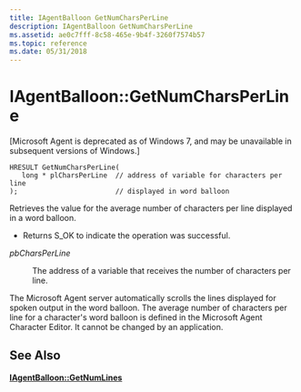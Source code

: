 ```yaml
---
title: IAgentBalloon GetNumCharsPerLine
description: IAgentBalloon GetNumCharsPerLine
ms.assetid: ae0c7fff-8c58-465e-9b4f-3260f7574b57
ms.topic: reference
ms.date: 05/31/2018
---
```


# IAgentBalloon::GetNumCharsPerLine

\[Microsoft Agent is deprecated as of Windows 7, and may be unavailable in subsequent versions of Windows.\]

``` syntax
HRESULT GetNumCharsPerLine(
   long * plCharsPerLine  // address of variable for characters per line
);                        // displayed in word balloon
```

Retrieves the value for the average number of characters per line displayed in a word balloon.

-   Returns S\_OK to indicate the operation was successful.

<dl> <dt>

<span id="pbCharsPerLine"></span><span id="pbcharsperline"></span><span id="PBCHARSPERLINE"></span>*pbCharsPerLine*
</dt> <dd>

The address of a variable that receives the number of characters per line.

</dd> </dl>

The Microsoft Agent server automatically scrolls the lines displayed for spoken output in the word balloon. The average number of characters per line for a character's word balloon is defined in the Microsoft Agent Character Editor. It cannot be changed by an application.

## See Also

[**IAgentBalloon::GetNumLines**](iagentballoon--getnumlines.md)


 

 




